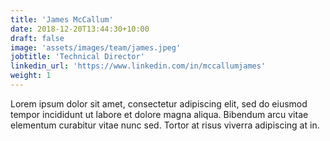 ```yaml
---
title: 'James McCallum'
date: 2018-12-20T13:44:30+10:00
draft: false
image: 'assets/images/team/james.jpeg'
jobtitle: 'Technical Director'
linkedin_url: 'https://www.linkedin.com/in/mccallumjames'
weight: 1
---
```


Lorem ipsum dolor sit amet, consectetur adipiscing elit, sed do eiusmod tempor incididunt ut labore et dolore magna aliqua. Bibendum arcu vitae elementum curabitur vitae nunc sed. Tortor at risus viverra adipiscing at in.
